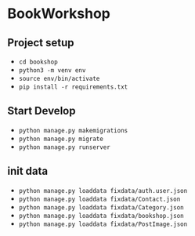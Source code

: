 # BookWorkshop
## Project setup
- `cd bookshop` 
- `python3 -m venv env`
- `source env/bin/activate`
- `pip install -r requirements.txt`

## Start Develop
- `python manage.py makemigrations`
- `python manage.py migrate`
- `python manage.py runserver`
## init data
- `python manage.py loaddata fixdata/auth.user.json`
- `python manage.py loaddata fixdata/Contact.json`
- `python manage.py loaddata fixdata/Category.json`
- `python manage.py loaddata fixdata/bookshop.json`
- `python manage.py loaddata fixdata/PostImage.json`
